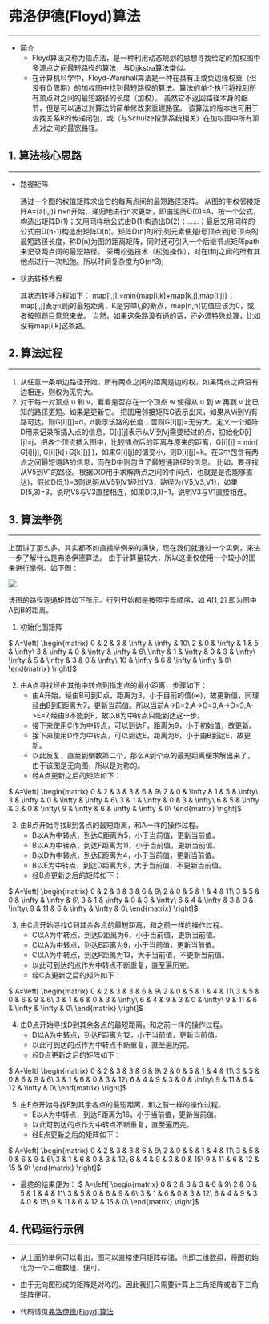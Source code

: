 # 弗洛伊德(Floyd)算法
---
- 简介
  - Floyd算法又称为插点法，是一种利用动态规划的思想寻找给定的加权图中多源点之间最短路径的算法，与Dijkstra算法类似。
  - 在计算机科学中，Floyd-Warshall算法是一种在具有正或负边缘权重（但没有负周期）的加权图中找到最短路径的算法。算法的单个执行将找到所有顶点对之间的最短路径的长度（加权）。 虽然它不返回路径本身的细节，但是可以通过对算法的简单修改来重建路径。 该算法的版本也可用于查找关系R的传递闭包，或（与Schulze投票系统相关）在加权图中所有顶点对之间的最宽路径。

## 1. 算法核心思路
---
- 路径矩阵
  
    通过一个图的权值矩阵求出它的每两点间的最短路径矩阵。
    从图的带权邻接矩阵A=[a(i,j)] n×n开始，递归地进行n次更新，即由矩阵D(0)=A，按一个公式，构造出矩阵D(1)；又用同样地公式由D(1)构造出D(2)；……；最后又用同样的公式由D(n-1)构造出矩阵D(n)。矩阵D(n)的i行j列元素便是i号顶点到j号顶点的最短路径长度，称D(n)为图的距离矩阵，同时还可引入一个后继节点矩阵path来记录两点间的最短路径。
    采用松弛技术（松弛操作），对在i和j之间的所有其他点进行一次松弛。所以时间复杂度为O(n^3);
- 状态转移方程

    其状态转移方程如下： map[i,j]:=min{map[i,k]+map[k,j],map[i,j]}；
    map[i,j]表示i到j的最短距离，K是穷举i,j的断点，map[n,n]初值应该为0，或者按照题目意思来做。
    当然，如果这条路没有通的话，还必须特殊处理，比如没有map[i,k]这条路。


## 2. 算法过程
---
1. 从任意一条单边路径开始。所有两点之间的距离是边的权，如果两点之间没有边相连，则权为无穷大。
2. 对于每一对顶点 u 和 v，看看是否存在一个顶点 w 使得从 u 到 w 再到 v 比已知的路径更短。如果是更新它。
把图用邻接矩阵G表示出来，如果从Vi到Vj有路可达，则G[i][j]=d，d表示该路的长度；否则G[i][j]=无穷大。定义一个矩阵D用来记录所插入点的信息，D[i][j]表示从Vi到Vj需要经过的点，初始化D[i][j]=j。把各个顶点插入图中，比较插点后的距离与原来的距离，G[i][j] = min( G[i][j], G[i][k]+G[k][j] )，如果G[i][j]的值变小，则D[i][j]=k。在G中包含有两点之间最短道路的信息，而在D中则包含了最短通路径的信息。
比如，要寻找从V5到V1的路径。根据D(D用于求解两点之间的中间点，也就是是否能够直达)，假如D(5,1)=3则说明从V5到V1经过V3，路径为{V5,V3,V1}，如果D(5,3)=3，说明V5与V3直接相连，如果D(3,1)=1，说明V3与V1直接相连。

## 3. 算法举例
---
上面讲了那么多，其实都不如直接举例来的痛快，现在我们就通过一个实例，来进一步了解什么是弗洛伊德算法。
由于计算量较大，所以这里仅使用一个较小的图来进行举例。如下图：

<image src="images/image01.png"/>

该图的路径连通矩阵如下所示。行列开始都是按照字母顺序，如 $A[1,2]$ 即为图中 A到B的距离。

  1. 初始化图矩阵

$
A=\left[ \begin{matrix}
 0 & 2 & 3 & \infty & \infty & 10\\
 2 & 0 & \infty & 1 & 5 & \infty\\
 3 & \infty & 0 & \infty & \infty & 6\\
 \infty  & 1 & \infty & 0 & 3 & \infty\\
 \infty  & 5 & \infty & 3 & 0 & \infty\\
 10 & \infty & 6 & \infty & \infty & 0\\
  \end{matrix} \right]$

  2. 由A点寻找经由其他中转点到指定点的最小距离，步骤如下：
      - 由A开始，经由B可到D点，距离为3，小于目前的值($\infty$)，故更新值，同理经由B到E距离为7，更新当前值。所以当前A->B=2,A->C=3,A->D=3,A->E=7,经由B不能到F，故以B为中转点只能到达这一步。
      - 接下来使用C作为中转点，可以到达F，距离为9，小于初始值，故更新。
      - 接下来使用D作为中转点，可以到达E，距离为6，小于由B到达E，故更新。
      - 以此反复，直至到倒数第二个，那么A到个点的最短距离便求解出来了，由于该图是无向图，所以是对称的。
      - 经A点更新之后的矩阵如下：

$
A=\left[ \begin{matrix}
 0 & 2 & 3 & 3 & 6 & 9\\
 2 & 0 & \infty & 1 & 5 & \infty\\
 3 & \infty & 0 & \infty & \infty & 6\\
 3 & 1 & \infty & 0 & 3 & \infty\\
 6 & 5 & \infty & 3 & 0 & \infty\\
 9 & \infty & 6 & \infty & \infty & 0\\
  \end{matrix} \right]$

  2. 由B点开始寻找B到各点的最短距离，和A一样的操作过程。
       - B以A为中转点，到达C距离为5，小于当前值，更新当前值。
       - B以A为中转点，到达F距离为11，小于当前值，更新当前值。
       - B以D为中转点，到达E距离为4，小于当前值，更新当前值。
       - B以E为中转点，到达D距离为8，大于当前值，不更新当前值。
       - 经B点更新之后的矩阵如下：

$
A=\left[ \begin{matrix}
 0 & 2 & 3 & 3 & 6 & 9\\
 2 & 0 & 5 & 1 & 4 & 11\\
 3 & 5 & 0 & \infty & \infty & 6\\
 3 & 1 & \infty & 0 & 3 & \infty\\
 6 & 4 & \infty & 3 & 0 & \infty\\
 9 & 11 & 6 & \infty & \infty & 0\\
  \end{matrix} \right]$

  3. 由C点开始寻找C到其余各点的最短距离，和之前一样的操作过程。
       - C以A为中转点，到达D距离为6，小于当前值，更新当前值。
       - C以A为中转点，到达E距离为9，小于当前值，更新当前值。
       - C以A为中转点，到达F距离为13，大于当前值，不更新当前值。
       - 以此可到达的点作为中转点不断重复，直至遍历完。
       - 经C点更新之后的矩阵如下：

$
A=\left[ \begin{matrix}
 0 & 2 & 3 & 3 & 6 & 9\\
 2 & 0 & 5 & 1 & 4 & 11\\
 3 & 5 & 0 & 6 & 9 & 6\\
 3 & 1 & 6 & 0 & 3 & \infty\\
 6 & 4 & 9 & 3 & 0 & \infty\\
 9 & 11 & 6 & \infty & \infty & 0\\
  \end{matrix} \right]$

  4. 由D点开始寻找D到其余各点的最短距离，和之前一样的操作过程。
       - D以A为中转点，到达F距离为12，小于当前值，更新当前值。
       - 以此可到达的点作为中转点不断重复，直至遍历完。
       - 经D点更新之后的矩阵如下：

$
A=\left[ \begin{matrix}
 0 & 2 & 3 & 3 & 6 & 9\\
 2 & 0 & 5 & 1 & 4 & 11\\
 3 & 5 & 0 & 6 & 9 & 6\\
 3 & 1 & 6 & 0 & 3 & 12\\
 6 & 4 & 9 & 3 & 0 & \infty\\
 9 & 11 & 6 & 12 & \infty & 0\\
  \end{matrix} \right]$

  5. 由E点开始寻找E到其余各点的最短距离，和之前一样的操作过程。
       - E以A为中转点，到达F距离为16，小于当前值，更新当前值。
       - 以此可到达的点作为中转点不断重复，直至遍历完。
       - 经E点更新之后的矩阵如下：

$
A=\left[ \begin{matrix}
 0 & 2 & 3 & 3 & 6 & 9\\
 2 & 0 & 5 & 1 & 4 & 11\\
 3 & 5 & 0 & 6 & 9 & 6\\
 3 & 1 & 6 & 0 & 3 & 12\\
 6 & 4 & 9 & 3 & 0 & 15\\
 9 & 11 & 6 & 12 & 15 & 0\\
  \end{matrix} \right]$


- 最终的结果便为：
$
A=\left[ \begin{matrix}
 0 & 2 & 3 & 3 & 6 & 9\\
 2 & 0 & 5 & 1 & 4 & 11\\
 3 & 5 & 0 & 6 & 9 & 6\\
 3 & 1 & 6 & 0 & 3 & 12\\
 6 & 4 & 9 & 3 & 0 & 15\\
 9 & 11 & 6 & 12 & 15 & 0\\
  \end{matrix} \right]$

## 4. 代码运行示例
---

- 从上面的举例可以看出，图可以直接使用矩阵存储，也即二维数组，将图初始化为一个二维数组，便可。

- 由于无向图形成的矩阵是对称的，因此我们只需要计算上三角矩阵或者下三角矩阵便可。
- 代码请见[弗洛伊德(Floyd)算法](./code/Floyd.cpp)


